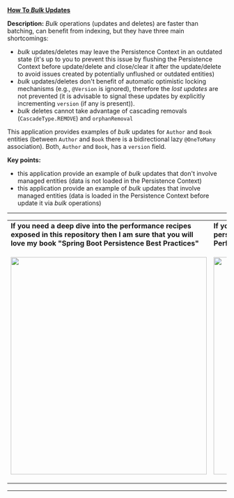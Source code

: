 **[How To *Bulk* Updates](https://github.com/AnghelLeonard/Hibernate-SpringBoot/tree/master/HibernateSpringBootBulkUpdates)**

**Description:** *Bulk* operations (updates and deletes) are faster than batching, can benefit from indexing, but they have three main shortcomings:

- *bulk* updates/deletes may leave the Persistence Context in an outdated state (it's up to you to prevent this issue by flushing the Persistence Context before update/delete and close/clear it after the update/delete to avoid issues created by potentially unflushed or outdated entities)
- *bulk* updates/deletes don't benefit of automatic optimistic locking mechanisms (e.g., `@Version` is ignored), therefore the *lost updates* are not prevented (it is advisable to signal these updates by explicitly incrementing `version` (if any is present)).
- *bulk* deletes cannot take advantage of cascading removals (`CascadeType.REMOVE`) and `orphanRemoval`

This application provides examples of *bulk* updates for `Author` and `Book` entities (between `Author` and `Book` there is a bidirectional lazy `@OneToMany` association). Both, `Author` and `Book`, has a `version` field.

**Key points:**
- this application provide an example of *bulk* updates that don't involve managed entities (data is not loaded in the Persistence Context)
- this application provide an example of *bulk* updates that involve managed entities (data is loaded in the Persistence Context before update it via *bulk* operations)

-----------------------------------------------------------------------------------------------------------------------    
<table>
     <tr><td><b>If you need a deep dive into the performance recipes exposed in this repository then I am sure that you will love my book "Spring Boot Persistence Best Practices"</b></td><td><b>If you need a hand of tips and illustrations of 100+ Java persistence performance issues then "Java Persistence Performance Illustrated Guide" is for you.</b></td></tr>
     <tr><td>
<a href="https://www.apress.com/us/book/9781484256251"><p align="left"><img src="https://github.com/AnghelLeonard/Hibernate-SpringBoot/blob/master/Spring%20Boot%20Persistence%20Best%20Practices.jpg" height="500" width="450"/></p></a>
</td><td>
<a href="https://leanpub.com/java-persistence-performance-illustrated-guide"><p align="right"><img src="https://github.com/AnghelLeonard/Hibernate-SpringBoot/blob/master/Java%20Persistence%20Performance%20Illustrated%20Guide.jpg" height="500" width="450"/></p></a>
</td></tr></table>

-----------------------------------------------------------------------------------------------------------------------    

